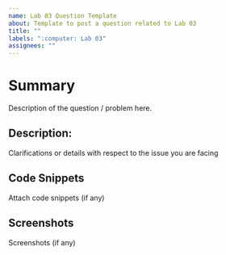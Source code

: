 ```yaml
---
name: Lab 03 Question Template
about: Template to post a question related to Lab 03
title: ""
labels: ":computer: Lab 03"
assignees: ""
---
```


# Summary

Description of the question / problem here.

## Description:

Clarifications or details with respect to the issue you are facing

## Code Snippets

Attach code snippets (if any)

## Screenshots

Screenshots (if any)
